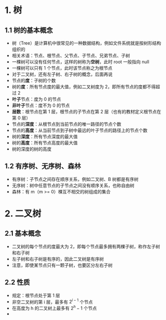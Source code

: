 

# 1. 树

## 1.1 树的基本概念

- 树（Tree）是计算机中很常见的一种数据结构，例如文件系统就是按树形结构组织的
- 相关术语：节点、根节点、父节点、子节点、兄弟节点、子树
- 一棵树可以没有任何节点，这样的树称为**空树**，此时 root 一般指向 null
- 一棵树可以只有 1 个节点，此时该节点称之为根节点
- 对于二叉树，还有左子树、右子树的概念，后面再说
- 节点的**度**：子树的个数
- 树的**度**：所有节点度的最大值，例如二叉树度为 2，即所有节点的度都不得超过 2
- **叶子**节点：度为 0 的节点
- **非叶子**节点：度不为 0 的节点
- **层数**：根节点在第 1 层，根节点的子节点在第 2 层（也有的教材定义根节点在第 0 层）
- 节点的**深度**：从根节点到当前节点的唯一路径的节点个数
- 节点的**高度**：从当前节点到子树中最远的叶子节点的路径上的节点个数
- 树的**深度**：所有节点深度的最大值
- 树的**高度**：所有节点高度的最大值
- 树的深度的树的高度

## 1.2 有序树、无序树、森林

- 有序树：子节点之间存在顺序关系，例如二叉树、B 树都是有序树
- 无序树：树中任意节点的子节点之间没有顺序关系，也称自由树
- 森林：有 m（m >= 0）棵互不相交的树组成的集合


# 2. 二叉树

## 2.1 基本概念

- 二叉树的每个节点的度最大为 2，即每个节点最多拥有两棵子树，称作左子树和右子树
- 左子树和右子树是有序的，因此二叉树是有序树
- 注意，即使某节点只有一颗子树，也要区分左右子树

## 2.2 性质

- 规定：根节点处于第 1 层
- 非空二叉树的第 i 层，最多有 $2^{i-1}$ 个节点
- 在高度为 h 的二叉树上最多有 $2^h - 1$ 个节点
- 